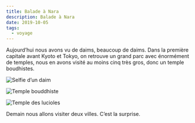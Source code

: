 ```yaml
---
title: Balade à Nara
description: Balade à Nara
date: 2019-10-05
tags:
  - voyage
---
```


Aujourd’hui nous avons vu de daims, beaucoup de daims. Dans la première capitale avant Kyoto et Tokyo, on retrouve un grand parc avec énormément de temples, nous en avons visité au moins cinq très gros, donc un temple boudhistes.

![Selfie d’un daim](/img/jpg/20c7f4af-fccf-4033-963c-624466c77ece.jpg "Selfie d’un daim")

![Temple bouddhiste](/img/jpg/7f7780dd-a008-4cac-80ba-8cd03d83d464-r90.jpg "Temple bouddhiste")

![Temple des lucioles](/img/jpg/a7675bc7-30c3-4faa-a4a9-51e351ee42ae.jpg "Temple des lucioles")

Demain nous allons visiter deux villes. C’est la surprise.